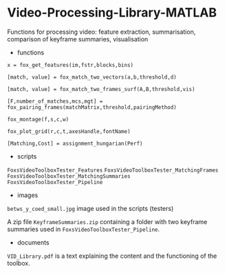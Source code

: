 # Video-Processing-Library-MATLAB
Functions for processing video: feature extraction, summarisation, comparison of keyframe summaries, visualisation

* functions

`x = fox_get_features(im,fstr,blocks,bins)`

`[match, value] = fox_match_two_vectors(a,b,threshold,d)`

`[match, value] = fox_match_two_frames_surf(A,B,threshold,vis)`

`[F,number_of_matches,mcs,mgt] = fox_pairing_frames(matchMatrix,threshold,pairingMethod)`

`fox_montage(f,s,c,w)`

`fox_plot_grid(r,c,t,axesHandle,fontName)`

`[Matching,Cost] = assignment_hungarian(Perf)`

* scripts

`FoxsVideoToolboxTester_Features`
`FoxsVideoToolboxTester_MatchingFrames`
`FoxsVideoToolboxTester_MatchingSummaries`
`FoxsVideoToolboxTester_Pipeline`

* images

`betws_y_coed_small.jpg` image used in the scripts (testers)

A zip file `KeyframeSummaries.zip` containing a folder with two keyframe summaries used in `FoxsVideoToolboxTester_Pipeline`.


* documents

`VID_Library.pdf` is a text explaining the content and the functioning of the toolbox.
